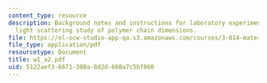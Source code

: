 ```yaml
---
content_type: resource
description: Background notes and instructions for laboratory experiments on dynamic
  light scattering study of polymer chain dimensions.
file: https://ol-ocw-studio-app-qa.s3.amazonaws.com/courses/3-014-materials-laboratory-fall-2006/5122aef36671300a8d2d608a7c5bf860_w1_a2.pdf
file_type: application/pdf
resourcetype: Document
title: w1_a2.pdf
uid: 5122aef3-6671-300a-8d2d-608a7c5bf860
---
```


